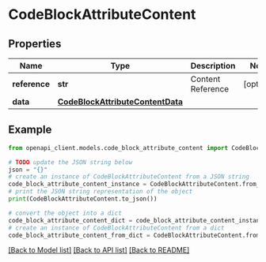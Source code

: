 # CodeBlockAttributeContent


## Properties

Name | Type | Description | Notes
------------ | ------------- | ------------- | -------------
**reference** | **str** | Content Reference | [optional] 
**data** | [**CodeBlockAttributeContentData**](CodeBlockAttributeContentData.md) |  | 

## Example

```python
from openapi_client.models.code_block_attribute_content import CodeBlockAttributeContent

# TODO update the JSON string below
json = "{}"
# create an instance of CodeBlockAttributeContent from a JSON string
code_block_attribute_content_instance = CodeBlockAttributeContent.from_json(json)
# print the JSON string representation of the object
print(CodeBlockAttributeContent.to_json())

# convert the object into a dict
code_block_attribute_content_dict = code_block_attribute_content_instance.to_dict()
# create an instance of CodeBlockAttributeContent from a dict
code_block_attribute_content_from_dict = CodeBlockAttributeContent.from_dict(code_block_attribute_content_dict)
```
[[Back to Model list]](../README.md#documentation-for-models) [[Back to API list]](../README.md#documentation-for-api-endpoints) [[Back to README]](../README.md)


